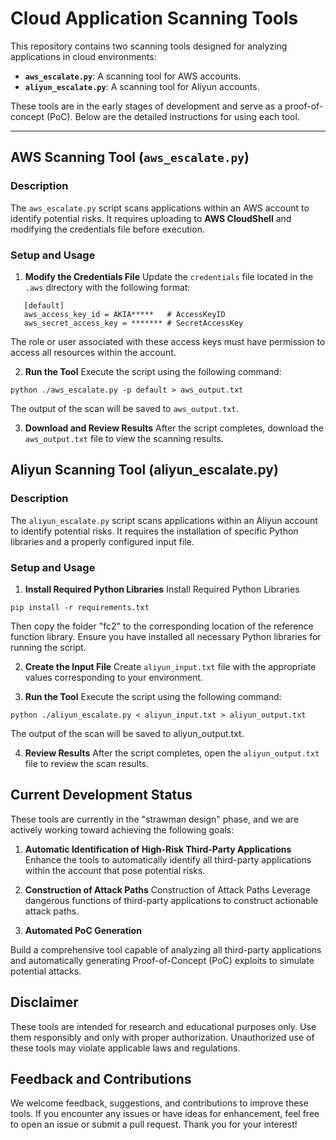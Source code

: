 # Cloud Application Scanning Tools

This repository contains two scanning tools designed for analyzing applications in cloud environments:

- **`aws_escalate.py`**: A scanning tool for AWS accounts.
- **`aliyun_escalate.py`**: A scanning tool for Aliyun accounts.

These tools are in the early stages of development and serve as a proof-of-concept (PoC). Below are the detailed instructions for using each tool.

---

## **AWS Scanning Tool (`aws_escalate.py`)**

### **Description**
The `aws_escalate.py` script scans applications within an AWS account to identify potential risks. It requires uploading to **AWS CloudShell** and modifying the credentials file before execution.

### **Setup and Usage**

1. **Modify the Credentials File**
   Update the `credentials` file located in the `.aws` directory with the following format:
```plaintext
   [default]
   aws_access_key_id = AKIA*****   # AccessKeyID
   aws_secret_access_key = ******* # SecretAccessKey
```
The role or user associated with these access keys must have permission to access all resources within the account.

2. **Run the Tool**
  Execute the script using the following command:
```plaintext
python ./aws_escalate.py -p default > aws_output.txt
```
The output of the scan will be saved to `aws_output.txt`.

3. **Download and Review Results**
After the script completes, download the `aws_output.txt` file to view the scanning results.

## **Aliyun Scanning Tool (aliyun_escalate.py)**

### **Description**
The `aliyun_escalate.py` script scans applications within an Aliyun account to identify potential risks. It requires the installation of specific Python libraries and a properly configured input file.

### **Setup and Usage**

1. **Install Required Python Libraries**
Install Required Python Libraries
```plaintext
pip install -r requirements.txt  
```
Then copy the folder "fc2" to the corresponding location of the reference function library.
Ensure you have installed all necessary Python libraries for running the script.

2. **Create the Input File**
Create `aliyun_input.txt` file with the appropriate values corresponding to your environment.

3. **Run the Tool**
Execute the script using the following command:

```plaintext
python ./aliyun_escalate.py < aliyun_input.txt > aliyun_output.txt
```
The output of the scan will be saved to aliyun_output.txt.

4. **Review Results**
After the script completes, open the `aliyun_output.txt` file to review the scan results.

## **Current Development Status**
These tools are currently in the "strawman design" phase, and we are actively working toward achieving the following goals:

1. **Automatic Identification of High-Risk Third-Party Applications**
Enhance the tools to automatically identify all third-party applications within the account that pose potential risks.

2. **Construction of Attack Paths**
Construction of Attack Paths
Leverage dangerous functions of third-party applications to construct actionable attack paths.

3. **Automated PoC Generation**

Build a comprehensive tool capable of analyzing all third-party applications and automatically generating Proof-of-Concept (PoC) exploits to simulate potential attacks.

## **Disclaimer**
These tools are intended for research and educational purposes only. Use them responsibly and only with proper authorization. Unauthorized use of these tools may violate applicable laws and regulations.

## **Feedback and Contributions**
We welcome feedback, suggestions, and contributions to improve these tools. If you encounter any issues or have ideas for enhancement, feel free to open an issue or submit a pull request. Thank you for your interest!

